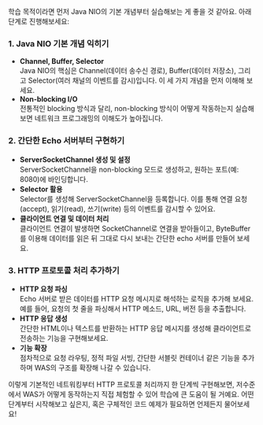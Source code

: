 학습 목적이라면 먼저 Java NIO의 기본 개념부터 실습해보는 게 좋을 것 같아요. 아래 단계로 진행해보세요:

### 1. Java NIO 기본 개념 익히기

- **Channel, Buffer, Selector**  
    Java NIO의 핵심은 Channel(데이터 송수신 경로), Buffer(데이터 저장소), 그리고 Selector(여러 채널의 이벤트를 감시)입니다. 이 세 가지 개념을 먼저 이해해 보세요.
- **Non-blocking I/O**  
    전통적인 blocking 방식과 달리, non-blocking 방식이 어떻게 작동하는지 실습해보면 네트워크 프로그래밍의 이해도가 높아집니다.

### 2. 간단한 Echo 서버부터 구현하기

- **ServerSocketChannel 생성 및 설정**  
    ServerSocketChannel을 non-blocking 모드로 생성하고, 원하는 포트(예: 8080)에 바인딩합니다.
- **Selector 활용**  
    Selector를 생성해 ServerSocketChannel을 등록합니다. 이를 통해 연결 요청(accept), 읽기(read), 쓰기(write) 등의 이벤트를 감시할 수 있어요.
- **클라이언트 연결 및 데이터 처리**  
    클라이언트 연결이 발생하면 SocketChannel로 연결을 받아들이고, ByteBuffer를 이용해 데이터를 읽은 뒤 그대로 다시 보내는 간단한 echo 서버를 만들어 보세요.

### 3. HTTP 프로토콜 처리 추가하기

- **HTTP 요청 파싱**  
    Echo 서버로 받은 데이터를 HTTP 요청 메시지로 해석하는 로직을 추가해 보세요. 예를 들어, 요청의 첫 줄을 파싱해서 HTTP 메소드, URL, 버전 등을 추출합니다.
- **HTTP 응답 생성**  
    간단한 HTML이나 텍스트를 반환하는 HTTP 응답 메시지를 생성해 클라이언트로 전송하는 기능을 구현해보세요.
- **기능 확장**  
    점차적으로 요청 라우팅, 정적 파일 서빙, 간단한 서블릿 컨테이너 같은 기능을 추가하며 WAS의 구조를 확장해 나갈 수 있습니다.

이렇게 기본적인 네트워킹부터 HTTP 프로토콜 처리까지 한 단계씩 구현해보면, 저수준에서 WAS가 어떻게 동작하는지 직접 체험할 수 있어 학습에 큰 도움이 될 거예요. 어떤 단계부터 시작해보고 싶은지, 혹은 구체적인 코드 예제가 필요하면 언제든지 물어보세요!